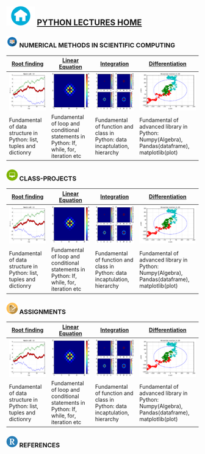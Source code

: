 ## <img src = "sample/home.png" width="75" height="50" /> [PYTHON LECTURES  HOME](https://datafiction.github.io/)



### <img src = "sample/lecture.png" width="30" height="30" /> NUMERICAL METHODS IN SCIENTIFIC COMPUTING

| [Root finding](sample/brownian.md) | [Linear Equation](sample/brownian.md) | [Integration](sample/brownian.md)  | [Differentiation](sample/brownian.md) |
| --- | --- | --- | --- |
|<img src = "sample/output_8_0.png" width="150" height="100" /> | <img src = "sample/output_25_0.png" width="150" height="100" />  |<img src = "sample/output_29_0.png" width="150" height="100" /> | <img src = "sample/output_40_0.png" width="150" height="100" />| 
| Fundamental of data structure in Python: list, tuples and dictionry | Fundamental of loop and conditional statements in Python: If, while, for, iteration etc | Fundamental of function and class in Python: data incaptulation, hierarchy | Fundamental of advanced library in Python: Numpy(Algebra), Pandas(dataframe), matplotlib(plot) |

### <img src = "sample/project.png" width="30" height="30" /> CLASS-PROJECTS

| [Root finding](sample/brownian.md) | [Linear Equation](sample/brownian.md) | [Integration](sample/brownian.md)  | [Differentiation](sample/brownian.md) |
| --- | --- | --- | --- |
|<img src = "sample/output_8_0.png" width="150" height="100" /> | <img src = "sample/output_25_0.png" width="150" height="100" />  |<img src = "sample/output_29_0.png" width="150" height="100" /> | <img src = "sample/output_40_0.png" width="150" height="100" />| 
| Fundamental of data structure in Python: list, tuples and dictionry | Fundamental of loop and conditional statements in Python: If, while, for, iteration etc | Fundamental of function and class in Python: data incaptulation, hierarchy | Fundamental of advanced library in Python: Numpy(Algebra), Pandas(dataframe), matplotlib(plot) |

### <img src = "sample/assign.png" width="30" height="30" /> ASSIGNMENTS

| [Root finding](sample/brownian.md) | [Linear Equation](sample/brownian.md) | [Integration](sample/brownian.md)  | [Differentiation](sample/brownian.md) |
| --- | --- | --- | --- |
|<img src = "sample/output_8_0.png" width="150" height="100" /> | <img src = "sample/output_25_0.png" width="150" height="100" />  |<img src = "sample/output_29_0.png" width="150" height="100" /> | <img src = "sample/output_40_0.png" width="150" height="100" />| 
| Fundamental of data structure in Python: list, tuples and dictionry | Fundamental of loop and conditional statements in Python: If, while, for, iteration etc | Fundamental of function and class in Python: data incaptulation, hierarchy | Fundamental of advanced library in Python: Numpy(Algebra), Pandas(dataframe), matplotlib(plot) |


### <img src = "sample/R.png" width="30" height="30" /> REFERENCES

